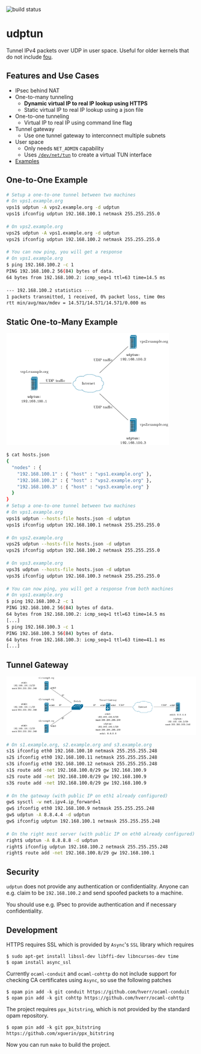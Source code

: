 ![build status](https://travis-ci.org/hverr/udptun.svg)

udptun
======

Tunnel IPv4 packets over UDP in user space. Useful for older kernels that do not include [fou][fou-article].

 [fou-article]: https://lwn.net/Articles/614348/


## Features and Use Cases

  - IPsec behind NAT
  - One-to-many tunneling
    - **Dynamic virtual IP to real IP lookup using HTTPS**
    - Static virtual IP to real IP lookup using a json file
  - One-to-one tunneling
    - Virtual IP to real IP using command line flag
  - Tunnel gateway
    - Use one tunnel gateway to interconnect multiple subnets
  - User space
    - Only needs `NET_ADMIN` capability
    - Uses [`/dev/net/tun`][ocaml-tuntap] to create a virtual TUN interface
  - [Examples](tests)

  [ocaml-tuntap]: https://github.com/mirage/ocaml-tuntap

## One-to-One Example

```sh
# Setup a one-to-one tunnel between two machines
# On vps1.example.org
vps1$ udptun -A vps2.example.org -d udptun
vps1$ ifconfig udptun 192.168.100.1 netmask 255.255.255.0

# On vps2.example.org
vps2$ udptun -A vps1.example.org -d udptun
vps2$ ifconfig udptun 192.168.100.2 netmask 255.255.255.0

# You can now ping, you will get a response
# On vps1.example.org
$ ping 192.168.100.2 -c 1
PING 192.168.100.2 56(84) bytes of data.
64 bytes from 192.168.100.2: icmp_seq=1 ttl=63 time=14.5 ms

--- 192.168.100.2 statistics ---
1 packets transmitted, 1 received, 0% packet loss, time 0ms
rtt min/avg/max/mdev = 14.571/14.571/14.571/0.000 ms
```

## Static One-to-Many Example
![One-to-many layout][one-to-many-layout]

```sh
$ cat hosts.json
{
  "nodes" : {
    "192.168.100.1" : { "host" : "vps1.example.org" },
    "192.168.100.2" : { "host" : "vps2.example.org" },
    "192.168.100.3" : { "host" : "vps3.example.org" }
  }
}
# Setup a one-to-one tunnel between two machines
# On vps1.example.org
vps1$ udptun --hosts-file hosts.json -d udptun
vps1$ ifconfig udptun 192.168.100.1 netmask 255.255.255.0

# On vps2.example.org
vps2$ udptun --hosts-file hosts.json -d udptun
vps2$ ifconfig udptun 192.168.100.2 netmask 255.255.255.0

# On vps3.example.org
vps3$ udptun --hosts-file hosts.json -d udptun
vps3$ ifconfig udptun 192.168.100.3 netmask 255.255.255.0

# You can now ping, you will get a response from both machines
# On vps1.example.org
$ ping 192.168.100.2 -c 1
PING 192.168.100.2 56(84) bytes of data.
64 bytes from 192.168.100.2: icmp_seq=1 ttl=63 time=14.5 ms
[...]
$ ping 192.168.100.3 -c 1
PING 192.168.100.3 56(84) bytes of data.
64 bytes from 192.168.100.3: icmp_seq=1 ttl=63 time=41.1 ms
[...]
```

## Tunnel Gateway
![Tunnel gateway layout][tunnel-gateway-layout]

```sh
# On s1.example.org, s2.example.org and s3.example.org
s1$ ifconfig eth0 192.168.100.10 netmask 255.255.255.248
s2$ ifconfig eth0 192.168.100.11 netmask 255.255.255.248
s3$ ifconfig eth0 192.168.100.12 netmask 255.255.255.248
s1$ route add -net 192.168.100.0/29 gw 192.168.100.9
s2$ route add -net 192.168.100.0/29 gw 192.168.100.9
s3$ route add -net 192.168.100.0/29 gw 192.168.100.9

# On the gateway (with public IP on eth1 already configured)
gw$ sysctl -w net.ipv4.ip_forward=1
gw$ ifconfig eth0 192.168.100.9 netmask 255.255.255.248
gw$ udptun -A 8.8.4.4 -d udptun
gw$ ifconfig udptun 192.168.100.1 netmask 255.255.255.248

# On the right most server (with public IP on eth0 already configured)
right$ udptun -A 8.8.8.8 -d udptun
right$ ifconfig udptun 192.168.100.2 netmask 255.255.255.248
right$ route add -net 192.168.100.8/29 gw 192.168.100.1
```

## Security
`udptun` does not provide any authentication or confidentiality. Anyone can e.g. claim to be `192.168.100.2` and send spoofed packets to a machine.

You should use e.g. IPsec to provide authentication and if necessary confidentiality.

## Development

HTTPS requires SSL which is provided by `Async`'s `SSL` library which requires

```
$ sudo apt-get install libssl-dev libffi-dev libncurses-dev time
$ opam install async_ssl
```

Currently `ocaml-conduit` and `ocaml-cohttp` do not include support for checking CA certificates using `Async`, so use the following patches

```
$ opam pin add -k git conduit https://github.com/hverr/ocaml-conduit
$ opam pin add -k git cohttp https://github.com/hverr/ocaml-cohttp
```

The project requires `ppx_bitstring`, which is not provided by the standard opam repository.

```
$ opam pin add -k git ppx_bitstring https://github.com/xguerin/ppx_bitstring
```

Now you can run `make` to build the project.



 [one-to-many-layout]: https://github.com/hverr/udptun/blob/docs/one-to-many.png
 [tunnel-gateway-layout]: https://github.com/hverr/udptun/blob/docs/tunnel-gateway.png
